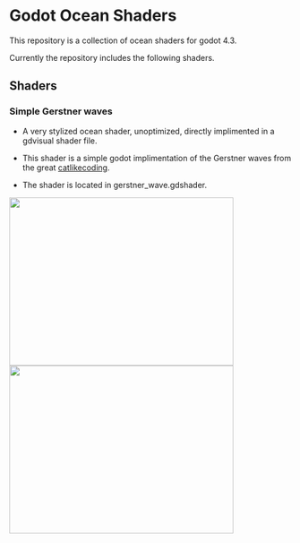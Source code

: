 # Godot Ocean Shaders

This repository is a collection of ocean shaders for godot 4.3.

Currently the repository includes the following shaders.

## Shaders

### Simple Gerstner waves 
* A very stylized ocean shader, unoptimized, directly implimented in a gdvisual shader file.
* This shader is a simple godot implimentation of the Gerstner waves from the great [catlikecoding](https://catlikecoding.com/unity/tutorials/flow/waves/).

* The shader is located in gerstner_wave.gdshader.

<img src="https://github.com/user-attachments/assets/049ffac4-ce0c-4cbe-a574-7823a6304130" width="400" height="300" /> <img src="https://github.com/user-attachments/assets/eb731cde-6250-46d8-9b78-52470727eb44" width="400" height="300" />

